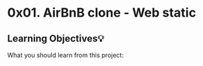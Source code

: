 # 0x01. AirBnB clone - Web static


## Learning Objectives💡

What you should learn from this project:
